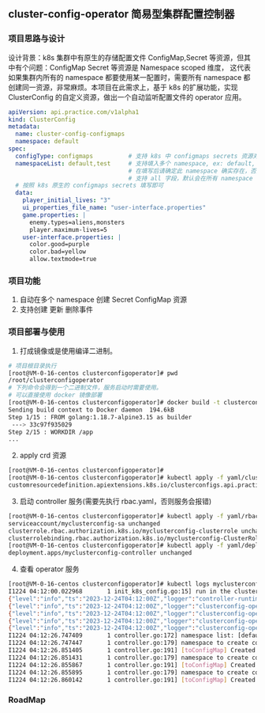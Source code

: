 ## cluster-config-operator 简易型集群配置控制器

### 项目思路与设计
设计背景：k8s 集群中有原生的存储配置文件 ConfigMap,Secret 等资源，但其中有个问题：ConfigMap Secret 等资源是 Namespace scoped 维度，
这代表 如果集群内所有的 namespace 都要使用某一配置时，需要所有 namespace 都创建同一资源，非常麻烦。本项目在此需求上，基于 k8s 的扩展功能，实现 ClusterConfig 的自定义资源，做出一个自动监听配置文件的 operator 应用。


```yaml
apiVersion: api.practice.com/v1alpha1
kind: ClusterConfig
metadata:
  name: cluster-config-configmaps
  namespace: default
spec:
  configType: configmaps          # 支持 k8s 中 configmaps secrets 资源对象，需要自行设置
  namespaceList: default,test     # 支持填入多个 namespace, ex: default, example1, example2 写法，请用逗号隔开，
                                  # 在填写后请确定此 namespace 确实存在，否则会报错
                                  # 支持 all 字段，默认会在所有 namespace 下都创建该类型资源
  # 按照 k8s 原生的 configmaps secrets 填写即可
  data:
    player_initial_lives: "3"
    ui_properties_file_name: "user-interface.properties"
    game.properties: |
      enemy.types=aliens,monsters
      player.maximum-lives=5
    user-interface.properties: |
      color.good=purple
      color.bad=yellow
      allow.textmode=true    

```

[//]: # (![]&#40;https://github.com/googs1025/dbconfig-operator/blob/main/image/%E6%B5%81%E7%A8%8B%E5%9B%BE.jpg?raw=true&#41;)

### 项目功能
1. 自动在多个 namespace 创建 Secret ConfigMap 资源
2. 支持创建 更新 删除事件

### 项目部署与使用
1. 打成镜像或是使用编译二进制。
```bash
# 项目根目录执行
[root@VM-0-16-centos clusterconfigoperator]# pwd
/root/clusterconfigoperator
# 下列命令会得到一个二进制文件，服务启动时需要使用。
# 可以直接使用 docker 镜像部署
[root@VM-0-16-centos clusterconfigoperator]# docker build -t clusterconfigoperator:v1 .
Sending build context to Docker daemon  194.6kB
Step 1/15 : FROM golang:1.18.7-alpine3.15 as builder
 ---> 33c97f935029
Step 2/15 : WORKDIR /app
...
```
2. apply crd 资源
```bash
[root@VM-0-16-centos clusterconfigoperator]#
[root@VM-0-16-centos clusterconfigoperator]# kubectl apply -f yaml/clusterconfig.yaml
customresourcedefinition.apiextensions.k8s.io/clusterconfigs.api.practice.com unchanged
```
3. 启动 controller 服务(需要先执行 rbac.yaml，否则服务会报错)
```bash
[root@VM-0-16-centos clusterconfigoperator]# kubectl apply -f yaml/rbac.yaml
serviceaccount/myclusterconfig-sa unchanged
clusterrole.rbac.authorization.k8s.io/myclusterconfig-clusterrole unchanged
clusterrolebinding.rbac.authorization.k8s.io/myclusterconfig-ClusterRoleBinding unchanged
[root@VM-0-16-centos clusterconfigoperator]# kubectl apply -f yaml/deploy.yaml
deployment.apps/myclusterconfig-controller unchanged
```
4. 查看 operator 服务
```bash
[root@VM-0-16-centos clusterconfigoperator]# kubectl logs myclusterconfig-controller-6689489dbd-hp4vr
I1224 04:12:00.022968       1 init_k8s_config.go:15] run in the cluster
{"level":"info","ts":"2023-12-24T04:12:00Z","logger":"controller-runtime.metrics","msg":"Metrics server is starting to listen","addr":":8080"}
{"level":"info","ts":"2023-12-24T04:12:00Z","logger":"clusterconfig-operator","msg":"Starting server","path":"/metrics","kind":"metrics","addr":"[::]:8080"}
{"level":"info","ts":"2023-12-24T04:12:00Z","logger":"clusterconfig-operator","msg":"Starting EventSource","controller":"clusterconfig","controllerGroup":"api.practice.com","controllerKind":"ClusterConfig","source":"kind source: *v1alpha1.ClusterConfig"}
{"level":"info","ts":"2023-12-24T04:12:00Z","logger":"clusterconfig-operator","msg":"Starting Controller","controller":"clusterconfig","controllerGroup":"api.practice.com","controllerKind":"ClusterConfig"}
{"level":"info","ts":"2023-12-24T04:12:00Z","logger":"clusterconfig-operator","msg":"Starting workers","controller":"clusterconfig","controllerGroup":"api.practice.com","controllerKind":"ClusterConfig","worker count":1}
I1224 04:12:26.747409       1 controller.go:172] namespace list: [default mycsi test1 test2 test3]
I1224 04:12:26.747447       1 controller.go:179] namespace to create configmaps: default
I1224 04:12:26.851405       1 controller.go:191] [toConfigMap] Created in [default] namespace
I1224 04:12:26.851431       1 controller.go:179] namespace to create configmaps: mycsi
I1224 04:12:26.855867       1 controller.go:191] [toConfigMap] Created in [mycsi] namespace
I1224 04:12:26.855895       1 controller.go:179] namespace to create configmaps: test1
I1224 04:12:26.860142       1 controller.go:191] [toConfigMap] Created in [test1] namespace
```


### RoadMap
